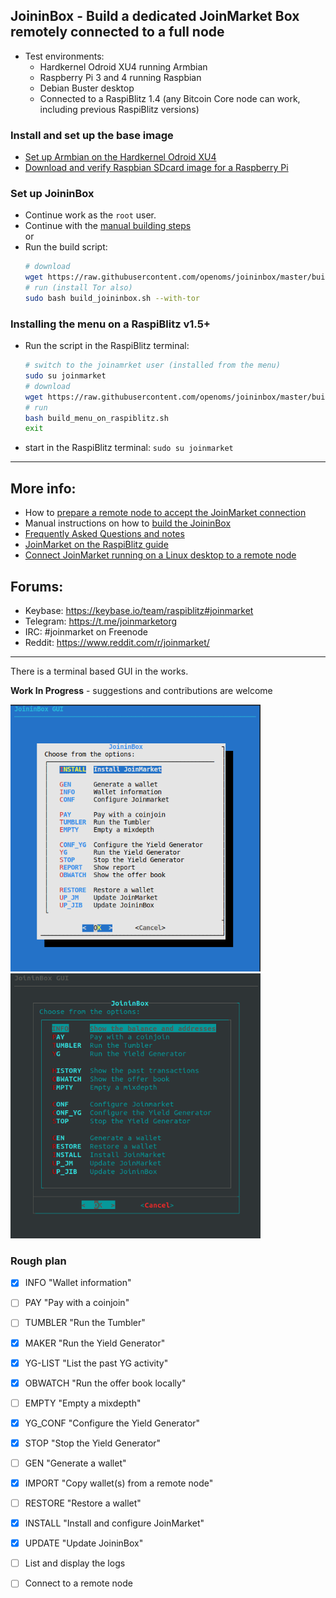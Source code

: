 ## JoininBox - Build a dedicated JoinMarket Box remotely connected to a full node

* Test environments:
  * Hardkernel Odroid XU4 running Armbian
  * Raspberry Pi 3 and 4 running Raspbian
  * Debian Buster desktop
  * Connected to a RaspiBlitz 1.4 (any Bitcoin Core node can work, including previous RaspiBlitz versions)

### Install and set up the base image
* [Set up Armbian on the Hardkernel Odroid XU4](https://github.com/openoms/joininbox/blob/master/FAQ.md#set-up-armbian-on-the-hardkernel-odroid-xu4)
* [Download and verify Raspbian SDcard image for a Raspberry Pi](https://github.com/openoms/joininbox/blob/master/FAQ.md#download-and-verify-raspbian-sdcard-image-for-a-raspberry-pi)

### Set up JoininBox
* Continue work as the `root` user.
* Continue with the [manual building steps](build_joininbox.md)  
or
* Run the build script:  
  ```bash 
  # download
  wget https://raw.githubusercontent.com/openoms/joininbox/master/build_joininbox.sh
  # run (install Tor also)
  sudo bash build_joininbox.sh --with-tor
  ```

### Installing the menu on a RaspiBlitz v1.5+ 
* Run the script in the RaspiBlitz terminal:
  ```bash
  # switch to the joinamrket user (installed from the menu)
  sudo su joinmarket 
  # download
  wget https://raw.githubusercontent.com/openoms/joininbox/master/build_menu_on_raspiblitz.sh
  # run
  bash build_menu_on_raspiblitz.sh
  exit
  
  ```

* start in the RaspiBlitz terminal:
 `sudo su joinmarket`

---

## More info:

* How to [prepare a remote node to accept the JoinMarket connection](prepare_remote_node.md)
* Manual instructions on how to [build the JoininBox](build_joininbox.md)
* [Frequently Asked Questions and notes](FAQ.md)
* [JoinMarket on the RaspiBlitz guide](https://github.com/openoms/bitcoin-tutorials/blob/master/joinmarket/README.md)
* [Connect JoinMarket running on a Linux desktop to a remote node](https://github.com/openoms/bitcoin-tutorials/blob/master/joinmarket/joinmarket_desktop_to_blitz.md)

## Forums:

* Keybase: https://keybase.io/team/raspiblitz#joinmarket  
* Telegram: https://t.me/joinmarketorg  
* IRC: #joinmarket on Freenode  
* Reddit: https://www.reddit.com/r/joinmarket/  

--- 

There is a terminal based GUI in the works.

**Work In Progress** - suggestions and contributions are welcome

<p align="left">
  <img width="400" src="/images/mainmenu.png">
  <img width="400" src="/images/darkmenu.png">
</p>

### Rough plan

- [x] INFO "Wallet information" 
- [ ] PAY "Pay with a coinjoin" 
- [ ] TUMBLER "Run the Tumbler" 
- [x] MAKER "Run the Yield Generator" 
- [x] YG-LIST "List the past YG activity" 
- [x] OBWATCH "Run the offer book locally" 
- [ ] EMPTY "Empty a mixdepth" 
- [x] YG_CONF "Configure the Yield Generator" 
- [x] STOP "Stop the Yield Generator" 
- [ ] GEN "Generate a wallet" 
- [x] IMPORT "Copy wallet(s) from a remote node" 
- [ ] RESTORE "Restore a wallet" 
- [x] INSTALL "Install and configure JoinMarket" 
- [x] UPDATE "Update JoininBox"

- [ ] List and display the logs 
- [ ] Connect to a remote node 


